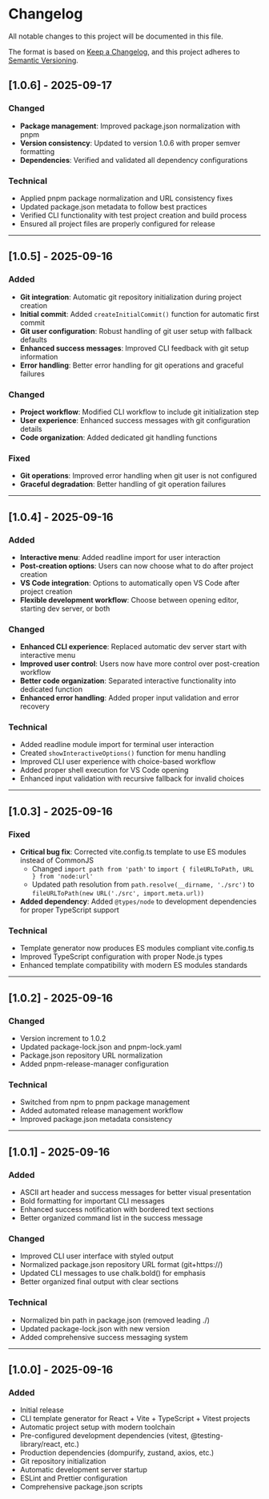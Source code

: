 # Changelog

All notable changes to this project will be documented in this file.

The format is based on [Keep a Changelog](https://keepachangelog.com/en/1.0.0/),
and this project adheres to [Semantic Versioning](https://semver.org/spec/v2.0.0.html).

## [1.0.6] - 2025-09-17

### Changed
- **Package management**: Improved package.json normalization with pnpm
- **Version consistency**: Updated to version 1.0.6 with proper semver formatting
- **Dependencies**: Verified and validated all dependency configurations

### Technical
- Applied pnpm package normalization and URL consistency fixes
- Updated package.json metadata to follow best practices
- Verified CLI functionality with test project creation and build process
- Ensured all project files are properly configured for release

---

## [1.0.5] - 2025-09-16

### Added
- **Git integration**: Automatic git repository initialization during project creation
- **Initial commit**: Added `createInitialCommit()` function for automatic first commit
- **Git user configuration**: Robust handling of git user setup with fallback defaults
- **Enhanced success messages**: Improved CLI feedback with git setup information
- **Error handling**: Better error handling for git operations and graceful failures

### Changed
- **Project workflow**: Modified CLI workflow to include git initialization step
- **User experience**: Enhanced success messages with git configuration details
- **Code organization**: Added dedicated git handling functions

### Fixed
- **Git operations**: Improved error handling when git user is not configured
- **Graceful degradation**: Better handling of git operation failures

---

## [1.0.4] - 2025-09-16

### Added
- **Interactive menu**: Added readline import for user interaction
- **Post-creation options**: Users can now choose what to do after project creation
- **VS Code integration**: Options to automatically open VS Code after project creation
- **Flexible development workflow**: Choose between opening editor, starting dev server, or both

### Changed
- **Enhanced CLI experience**: Replaced automatic dev server start with interactive menu
- **Improved user control**: Users now have more control over post-creation workflow
- **Better code organization**: Separated interactive functionality into dedicated function
- **Enhanced error handling**: Added proper input validation and error recovery

### Technical
- Added readline module import for terminal user interaction
- Created `showInteractiveOptions()` function for menu handling
- Improved CLI user experience with choice-based workflow
- Added proper shell execution for VS Code opening
- Enhanced input validation with recursive fallback for invalid choices

---

## [1.0.3] - 2025-09-16

### Fixed
- **Critical bug fix**: Corrected vite.config.ts template to use ES modules instead of CommonJS
  - Changed `import path from 'path'` to `import { fileURLToPath, URL } from 'node:url'`
  - Updated path resolution from `path.resolve(__dirname, './src')` to `fileURLToPath(new URL('./src', import.meta.url))`
- **Added dependency**: Added `@types/node` to development dependencies for proper TypeScript support

### Technical
- Template generator now produces ES modules compliant vite.config.ts
- Improved TypeScript configuration with proper Node.js types
- Enhanced template compatibility with modern ES modules standards

---

## [1.0.2] - 2025-09-16

### Changed
- Version increment to 1.0.2
- Updated package-lock.json and pnpm-lock.yaml
- Package.json repository URL normalization
- Added pnpm-release-manager configuration

### Technical
- Switched from npm to pnpm package management
- Added automated release management workflow
- Improved package.json metadata consistency

---

## [1.0.1] - 2025-09-16

### Added
- ASCII art header and success messages for better visual presentation
- Bold formatting for important CLI messages
- Enhanced success notification with bordered text sections
- Better organized command list in the success message

### Changed
- Improved CLI user interface with styled output
- Normalized package.json repository URL format (git+https://)
- Updated CLI messages to use chalk.bold() for emphasis
- Better organized final output with clear sections

### Technical
- Normalized bin path in package.json (removed leading ./)
- Updated package-lock.json with new version
- Added comprehensive success messaging system

---

## [1.0.0] - 2025-09-16

### Added
- Initial release
- CLI template generator for React + Vite + TypeScript + Vitest projects
- Automatic project setup with modern toolchain
- Pre-configured development dependencies (vitest, @testing-library/react, etc.)
- Production dependencies (dompurify, zustand, axios, etc.)
- Git repository initialization
- Automatic development server startup
- ESLint and Prettier configuration
- Comprehensive package.json scripts